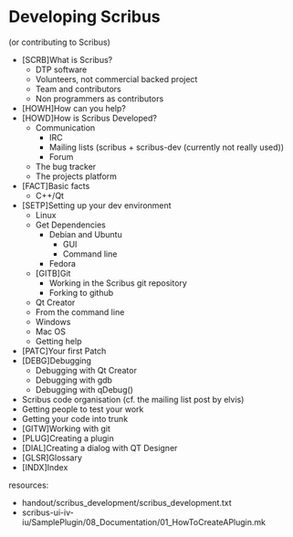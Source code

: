 # Developing Scribus

(or contributing to Scribus)


- [SCRB]What is Scribus?
  - DTP software
  - Volunteers, not commercial backed project
  - Team and contributors
  - Non programmers as contributors
- [HOWH]How can you help?
- [HOWD]How is Scribus Developed?
  - Communication
	- IRC
	- Mailing lists
	  (scribus + scribus-dev (currently not really used))
	- Forum
  - The bug tracker
  - The projects platform
- [FACT]Basic facts
  - C++/Qt
- [SETP]Setting up your dev environment
  - Linux
  - Get Dependencies
    - Debian and Ubuntu
	  - GUI
	  - Command line
	- Fedora
  - [GITB]Git
    - Working in the Scribus git repository
    - Forking to github
  - Qt Creator
  - From the command line
  - Windows
  - Mac OS
  - Getting help
- [PATC]Your first Patch
- [DEBG]Debugging
  - Debugging with Qt Creator
  - Debugging with gdb
  - Debugging with qDebug()
- Scribus code organisation
  (cf. the mailing list post by elvis)
- Getting people to test your work
- Getting your code into trunk
- [GITW]Working with git
- [PLUG]Creating a plugin
- [DIAL]Creating a dialog with QT Designer
- [GLSR]Glossary
- [INDX]Index


resources:
- handout/scribus\_development/scribus\_development.txt
- scribus-ui-iv-iu/SamplePlugin/08\_Documentation/01\_HowToCreateAPlugin.mk
